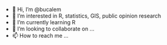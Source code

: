 - 👋 Hi, I’m @bucalem
- 👀 I’m interested in R, statistics, GIS, public opinion research
- 🌱 I’m currently learning R 
- 💞️ I’m looking to collaborate on ...
- 📫 How to reach me ...

<!---
bucalem/bucalem is a ✨ special ✨ repository because its `README.md` (this file) appears on your GitHub profile.
You can click the Preview link to take a look at your changes.
--->

